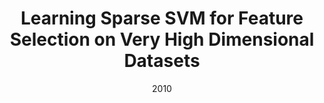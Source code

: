 ---
title: "Learning Sparse SVM for Feature Selection on Very High Dimensional Datasets"
collection: publications
permalink: /publication/masktrack
date: 2010
venue: "ICML"
city: "GuangZhou"
state: ""
thumbnail: "masktrack.png"
teaser : masktrack.jpg
authors: "Mingkui Tan, Li Wang, Ivor W Tsang"
bibtex: Learning.txt
uri: 
arxiv: https://icml.cc/Conferences/2010/papers/227.pdf
project: 
source:
poster: masktrack-poster.pdf
data:
---